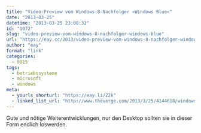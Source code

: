 ```yaml
---
title: "Video-Preview vom Windows-8-Nachfolger »Windows Blue«"
date: "2013-03-25"
datetime: "2013-03-25 23:08:32"
id: "1072"
slug: "video-preview-vom-windows-8-nachfolger-windows-blue"
url: "https://eay.cc/2013/video-preview-vom-windows-8-nachfolger-windows-blue/"
author: "eay"
format: "link"
categories:
  - 0815
tags:
  - betriebssysteme
  - microsoft
  - windows
meta:
  - yourls_shorturl: "https://eay.li/22k"
  - linked_list_url: "http://www.theverge.com/2013/3/25/4144618/windows-blue-video-preview-screenshots"
---
```


Gute und nötige Weiterentwicklungen, nur den Desktop sollten sie in dieser Form endlich loswerden.
